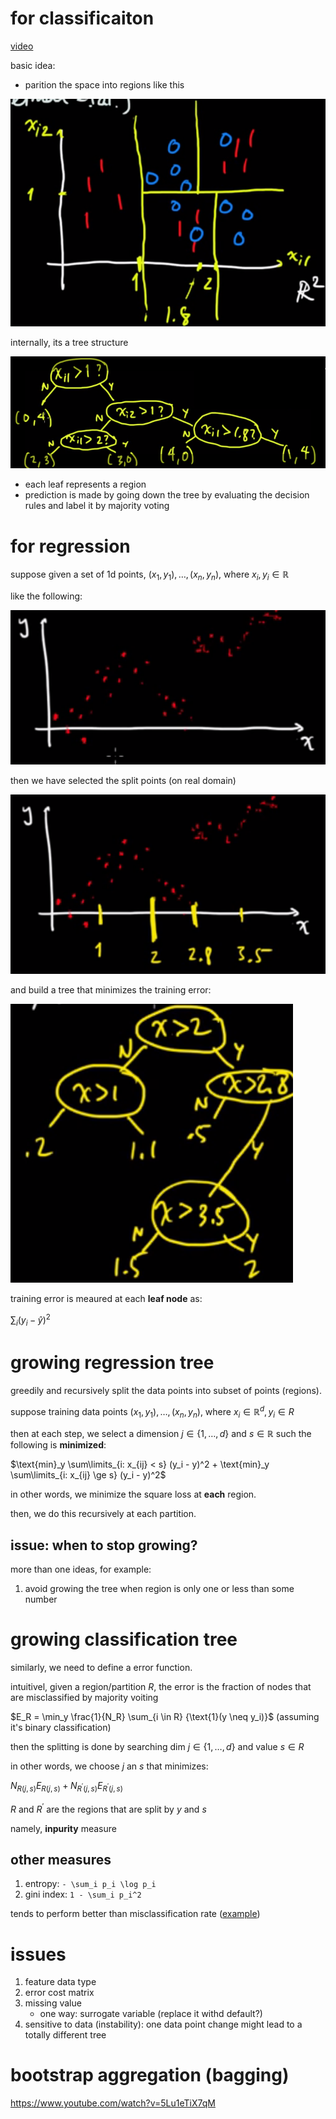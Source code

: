 # for classificaiton

[video](https://www.youtube.com/watch?v=p17C9q2M00Q)

basic idea: 

- parition the space into regions like this

![](figs/space-partition.png)

internally, its a tree structure

![](figs/tree.png)

- each leaf represents a region
- prediction is made by going down the tree by evaluating the decision rules and label it by majority voting

# for regression

suppose given a set of 1d points, $`(x_1, y_1), \ldots, (x_n, y_n)`$, where $`x_i, y_i \in \mathbb{R}`$

like the following:

![](figs/regression-tree-input.png)

then we have selected the split points (on real domain)

![](figs/regression-tree-split.png)

and build a tree that minimizes the training error:

![](figs/regression-tree.png)

training error is meaured at each **leaf node** as:

$`\sum_i (y_i - \hat{y})^2`$

# growing regression tree

greedily and recursively split the data points into subset of points (regions).

suppose training data points $`(x_1, y_1), \ldots, (x_n, y_n)`$, where $`x_i \in \mathbb{R}^d, y_i \in R`$

then at each step, we select a dimension $`j \in \{1, \ldots, d\}`$ and $`s \in \mathbb{R}`$ such the following is **minimized**:

$`\text{min}_y \sum\limits_{i: x_{ij} < s} (y_i - y)^2 + \text{min}_y \sum\limits_{i: x_{ij} \ge s} (y_i - y)^2`$

in other words, we minimize the square loss at **each** region. 

then, we do this recursively at each partition.

## issue: when to stop growing?

more than one ideas, for example:

1. avoid growing the tree when region is only one or less than some number


# growing classification tree

similarly, we need to define a error function.

intuitivel, given a region/partition $`R`$, the error is the fraction of nodes that are misclassified by majority voiting

$`E_R = \min_y \frac{1}{N_R} \sum_{i \in R} {\text{1}(y \neq y_i)}`$ (assuming it's binary classification)

then the splitting is done by searching dim $`j \in \{1,\ldots,d \}`$ and value $`s \in R`$

in other words, we choose $`j`$ an $`s`$ that minimizes:

$`N_{R(j,s)} E_{R(j,s)} + N_{R^{'}(j,s)} E_{R^{'}(j,s)}`$

$`R`$ and $`R^{'}`$ are the regions that are split by $`y`$ and $`s`$

namely, **inpurity** measure

## other measures

1. entropy: `- \sum_i p_i \log p_i`
2. gini index: `1 - \sum_i p_i^2`

tends to perform better than misclassification rate ([example](https://github.com/rasbt/python-machine-learning-book/blob/master/faq/decision-tree-binary.md))

# issues

1. feature data type
2. error cost matrix
3. missing value
   - one way: surrogate variable (replace it withd default?)
4. sensitive to data (instability): one data point change might lead to a totally different tree


# bootstrap aggregation (bagging)

https://www.youtube.com/watch?v=5Lu1eTiX7qM

